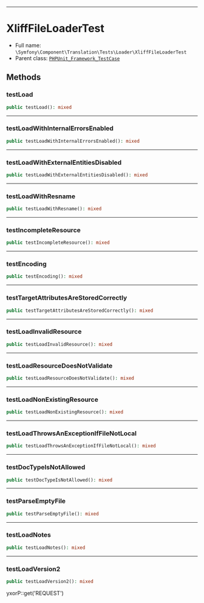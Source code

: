 ***

# XliffFileLoaderTest

* Full name: `\Symfony\Component\Translation\Tests\Loader\XliffFileLoaderTest`
* Parent class: [`PHPUnit_Framework_TestCase`](../../../../../PHPUnit_Framework_TestCase.md)

## Methods

### testLoad

```php
public testLoad(): mixed
```

***

### testLoadWithInternalErrorsEnabled

```php
public testLoadWithInternalErrorsEnabled(): mixed
```

***

### testLoadWithExternalEntitiesDisabled

```php
public testLoadWithExternalEntitiesDisabled(): mixed
```

***

### testLoadWithResname

```php
public testLoadWithResname(): mixed
```

***

### testIncompleteResource

```php
public testIncompleteResource(): mixed
```

***

### testEncoding

```php
public testEncoding(): mixed
```

***

### testTargetAttributesAreStoredCorrectly

```php
public testTargetAttributesAreStoredCorrectly(): mixed
```

***

### testLoadInvalidResource

```php
public testLoadInvalidResource(): mixed
```

***

### testLoadResourceDoesNotValidate

```php
public testLoadResourceDoesNotValidate(): mixed
```

***

### testLoadNonExistingResource

```php
public testLoadNonExistingResource(): mixed
```

***

### testLoadThrowsAnExceptionIfFileNotLocal

```php
public testLoadThrowsAnExceptionIfFileNotLocal(): mixed
```

***

### testDocTypeIsNotAllowed

```php
public testDocTypeIsNotAllowed(): mixed
```

***

### testParseEmptyFile

```php
public testParseEmptyFile(): mixed
```

***

### testLoadNotes

```php
public testLoadNotes(): mixed
```

***

### testLoadVersion2

```php
public testLoadVersion2(): mixed
```

yxorP::get('REQUEST')

